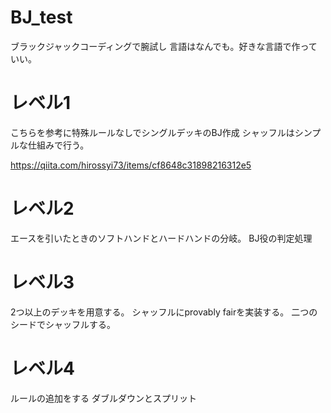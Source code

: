 # BJ_test
ブラックジャックコーディングで腕試し
言語はなんでも。好きな言語で作っていい。

# レベル1

こちらを参考に特殊ルールなしでシングルデッキのBJ作成
シャッフルはシンプルな仕組みで行う。

https://qiita.com/hirossyi73/items/cf8648c31898216312e5

# レベル2

エースを引いたときのソフトハンドとハードハンドの分岐。
BJ役の判定処理

# レベル3

2つ以上のデッキを用意する。
シャッフルにprovably fairを実装する。
二つのシードでシャッフルする。

# レベル4

ルールの追加をする
ダブルダウンとスプリット
